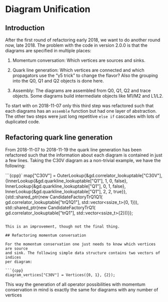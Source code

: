 # Diagram Unification

## Introduction

After the first round of refactoring early 2018, we want to do another round
now, late 2018. The problem with the code in version 2.0.0 is that the diagrams
are specified in multiple places:

1. Momentum conversation: Which vertices are sources and sinks.

2. Quark line generation: Which vertices are connected and which propagators
   use the “γ5 trick” to change the flavor? Also the grouping into the Q0,
   Q1 and Q2 objects is done here.

3. Assembly: The diagrams are assembled from Q0, Q1, Q2 and trace objects. Some
   diagrams build intermediate objects like M1/M2 and L1/L2.

To start with on 2018-11-07 only this third step was refactored such that each
diagrams has an `assemble` function but had one layer of abstraction. The other
two steps were just long repetitive `else if` cascades with lots of duplicated
code.

## Refactoring quark line generation

From 2018-11-07 to 2018-11-19 the quark line generation has been refactored
such that the information about each diagram is contained in just a few lines.
Taking the C30V diagram as a non-trivial example, we have the following:

```{cpp}`
map["C30V"] =
    OuterLookup{&gd.correlator_lookuptable["C30V"],
                {InnerLookup{&gd.quarkline_lookuptable["Q1"], 1, 0, false},
                 InnerLookup{&gd.quarkline_lookuptable["Q1"], 0, 1, false},
                 InnerLookup{&gd.quarkline_lookuptable["Q1"], 2, 2, true}},
                {std::shared_ptr<AbstractCandidateFactory>(new CandidateFactoryTrQ1Q1(
                     gd.correlator_lookuptable["trQ1Q1"], std::vector<ssize_t>{0, 1})),
                 std::shared_ptr<AbstractCandidateFactory>(new CandidateFactoryTrQ1(
                     gd.correlator_lookuptable["trQ1"], std::vector<ssize_t>{2}))}};
```

This is an improvement, though not the final thing.

## Refactoring momentum conversation

For the momentum conservation one just needs to know which vertices are source
and sink. The following simple data structure contains two vectors of indices
per diagram:

```{cpp}
diagram_vertices["C30V"] = Vertices({0, 1}, {2});
```

This way the generation of all operator possibilities with momentum
conservation in mind is exactly the same for diagrams with any number of
vertices

<!-- vim: set cc=80 spell tw=79 :-->
